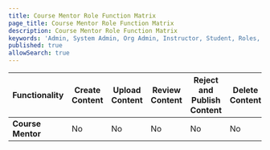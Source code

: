 ```yaml
---
title: Course Mentor Role Function Matrix
page_title: Course Mentor Role Function Matrix
description: Course Mentor Role Function Matrix
keywords: 'Admin, System Admin, Org Admin, Instructor, Student, Roles, Permissions'
published: true
allowSearch: true
---
```


|  Functionality    | Create Content | Upload Content | Review Content | Reject and Publish Content | Delete Content | Create Batch | Add Other Mentors |
|-------------------|----------------|----------------|----------------|----------------------------|----------------|--------------|-------------------|
| **Course Mentor** |       No       |       No       |       No       |             No             |       No       |      Yes     | Yes               |
